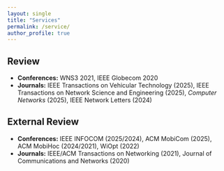 ```yaml
---
layout: single
title: "Services"
permalink: /service/
author_profile: true
---
```


## Review

- **Conferences:** WNS3 2021, IEEE Globecom 2020  
- **Journals:** IEEE Transactions on Vehicular Technology (2025), IEEE Transactions on Network Science and Engineering (2025), *Computer Networks* (2025), IEEE Network Letters (2024)

## External Review

- **Conferences:** IEEE INFOCOM (2025/2024), ACM MobiCom (2025), ACM MobiHoc (2024/2021), WiOpt (2022)  
- **Journals:**  IEEE/ACM Transactions on Networking (2021), Journal of Communications and Networks (2020)
